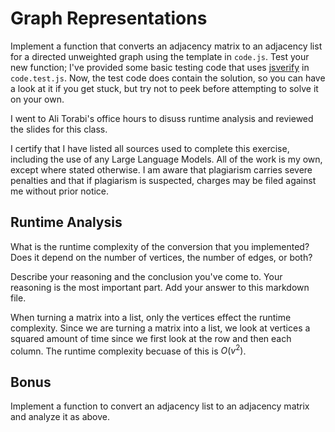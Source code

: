 # Graph Representations

Implement a function that converts an adjacency matrix to an adjacency list for
a directed unweighted graph using the template in `code.js`. Test your new
function; I've provided some basic testing code that uses
[jsverify](https://jsverify.github.io/) in `code.test.js`. Now, the test code
does contain the solution, so you can have a look at it if you get stuck, but
try not to peek before attempting to solve it on your own.

I went to Ali Torabi's office hours to disuss runtime analysis and reviewed the slides for this class. 


I certify that I have listed all sources used to complete this exercise, including the use of any Large Language Models. All of the work is my own, except where stated otherwise. I am aware that plagiarism carries severe penalties and that if plagiarism is suspected, charges may be filed against me without prior notice.

## Runtime Analysis

What is the runtime complexity of the conversion that you implemented? Does it
depend on the number of vertices, the number of edges, or both?

Describe your reasoning and the conclusion you've come to. Your reasoning is the
most important part. Add your answer to this markdown file.

When turning a matrix into a list, only the vertices effect the runtime complexity. Since we are turning a matrix into a list, we look at vertices
a squared amount of time since we first look at the row and then each column. The runtime complexity becuase of this is $O(v^2)$.

## Bonus

Implement a function to convert an adjacency list to an adjacency matrix and
analyze it as above.
